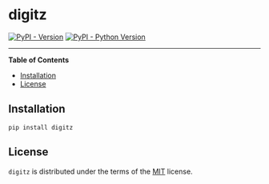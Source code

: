 # digitz

[![PyPI - Version](https://img.shields.io/pypi/v/digitz.svg)](https://pypi.org/project/digitz)
[![PyPI - Python Version](https://img.shields.io/pypi/pyversions/digitz.svg)](https://pypi.org/project/digitz)

-----

**Table of Contents**

- [Installation](#installation)
- [License](#license)

## Installation

```console
pip install digitz
```

## License

`digitz` is distributed under the terms of the [MIT](https://spdx.org/licenses/MIT.html) license.
